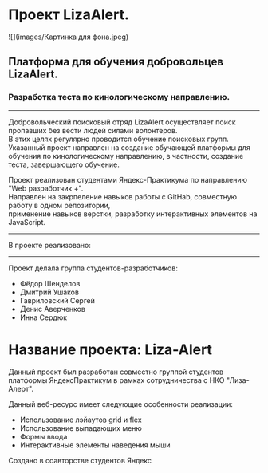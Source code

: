 # Проект LizaAlert.  
![](images/Картинка для фона.jpeg)
## Платформа для обучения добровольцев  LizaAlert.  
### Разработка теста по кинологическому направлению.
***
Добровольческий поисковый отряд  LizaAlert осуществляет поиск пропавших без вести людей силами волонтеров.  
В этих целях регулярно проводится обучение поисковых групп. Указанный проект направлен на создание обучающей платформы
для обучения по кинологическому направлению, в частности, создание теста, завершающего обучение.  

Проект реализован студентами Яндекс-Практикума по направлению "Web разработчик +".  
Направлен на закрпеление навыков работы с GitHab, совместную работу в одном репозитории,  
применение навыков верстки, разработку интерактивных элементов на JavaScript.  

***
В проекте реализовано:




***
Проект делала группа студентов-разработчиков:  
* Фёдор Шенделов 
* Дмитрий Ушаков  
* Гавриловский Сергей  
* Денис Аверченков  
* Инна Сердюк

# Название проекта: Liza-Alert


Данный проект был разработан совместно группой студентов платформы ЯндексПрактикум в рамках сотрудничества с НКО "Лиза-Алерт". 


Данный веб-ресурс имеет следующие особенности реализации:

* Использование лэйаутов grid и flex
* Использование выпадающих меню
* Формы ввода
* Интерактивные элементы наведения мыши


Создано в соавторстве студентов Яндекс
